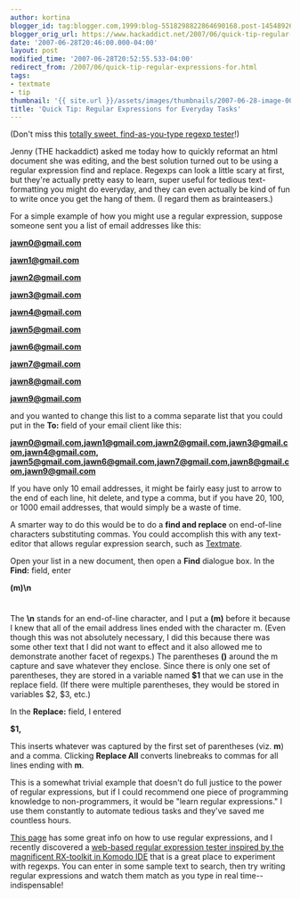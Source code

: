 ```yaml
---
author: kortina
blogger_id: tag:blogger.com,1999:blog-5518298822864690168.post-1454892619477690610
blogger_orig_url: https://www.hackaddict.net/2007/06/quick-tip-regular-expressions-for.html
date: '2007-06-28T20:46:00.000-04:00'
layout: post
modified_time: '2007-06-28T20:52:55.533-04:00'
redirect_from: /2007/06/quick-tip-regular-expressions-for.html
tags:
- textmate
- tip
thumbnail: '{{ site.url }}/assets/images/thumbnails/2007-06-28-image-0000.png'
title: 'Quick Tip: Regular Expressions for Everyday Tasks'
---
```


(Don't miss this <a href="http://www.cuneytyilmaz.com/prog/jrx/" title="JRX: real-time JavaScript RegExp evaluator - cuneytyilmaz.com">totally sweet, find-as-you-type regexp tester</a>!)



Jenny (THE hackaddict) asked me today how to quickly reformat an html document she was editing, and the best solution turned out to be using a regular expression find and replace.  Regexps can look a little scary at first, but they're actually pretty easy to learn, super useful for tedious text-formatting you might do everyday, and they can even actually be kind of fun to write once you get the hang of them.  (I regard them as brainteasers.)



For a simple example of how you might use a regular expression, suppose someone sent you a list of email addresses like this:

<b>

jawn0@gmail.com

jawn1@gmail.com

jawn2@gmail.com

jawn3@gmail.com

jawn4@gmail.com

jawn5@gmail.com

jawn6@gmail.com

jawn7@gmail.com

jawn8@gmail.com

jawn9@gmail.com

</b>

and you wanted to change this list to a comma separate list that you could put in the <b>To:</b> field of your email client like this:

<b>jawn0@gmail.com,jawn1@gmail.com,jawn2@gmail.com,jawn3@gmail.com,jawn4@gmail.com, jawn5@gmail.com,jawn6@gmail.com,jawn7@gmail.com,jawn8@gmail.com,jawn9@gmail.com</b>



If you have only 10 email addresses, it might be fairly easy just to arrow to the end of each line, hit delete, and type a comma, but if you have 20, 100, or 1000 email addresses, that would simply be a waste of time.



A smarter way to do this would be to do a <b>find and replace</b> on end-of-line characters substituting commas.  You could accomplish this with any text-editor that allows regular expression search, such as <a href="http://macromates.com/" title="TextMate — The Missing Editor for Mac OS X">Textmate</a>.  



Open your list in a new document, then open a <b>Find</b> dialogue box.  In the <b>Find:</b> field, enter 

<b>(m)\n</b>



<img alt="" border="0" id="BLOGGER_PHOTO_ID_5081282250821783218" src="{{ site.url }}/assets/images/posts/2007-06-28-image-0000.png" style="display:block; margin:0px auto 10px; text-align:center; "/>

<img alt="" border="0" id="BLOGGER_PHOTO_ID_5081282036073418402" src="{{ site.url }}/assets/images/posts/2007-06-28-image-0001.png" style="display:block; margin:0px auto 10px; text-align:center; "/>



The <b>\n</b> stands for an end-of-line character, and I put a <b>(m)</b> before it because I knew that all of the email address lines ended with the character m.  (Even though this was not absolutely necessary, I did this because there was some other text that I did not want to effect and it also allowed me to demonstrate another facet of regexps.)  The parentheses <b>()</b> around the m capture and save whatever they enclose.  Since there is only one set of parentheses, they are stored in a variable named <b>$1</b> that we can use in the replace field.  (If there were multiple parentheses, they would be stored in variables $2, $3, etc.)



In the <b>Replace:</b> field, I entered 

<b>$1,</b>

This inserts whatever was captured by the first set of parentheses (viz. <b>m</b>) and a comma.  Clicking <b>Replace All</b> converts linebreaks to commas for all lines ending with <b>m</b>.



This is a somewhat trivial example that doesn't do full justice to the power of regular expressions, but if I could recommend one piece of programming knowledge to non-programmers, it would be "learn regular expressions."  I use them constantly to automate tedious tasks and they've saved me countless hours.



<a href="http://www.regular-expressions.info/javascriptexample.html" title="JavaScript RegExp Example: Regular Expression Tester">This page</a> has some great info on how to use regular expressions, and I recently discovered a <a href="http://www.cuneytyilmaz.com/prog/jrx/" title="JRX: real-time JavaScript RegExp evaluator - cuneytyilmaz.com">web-based regular expression tester inspired by the magnificent RX-toolkit in Komodo IDE</a> that is a great place to experiment with regexps.  You can enter in some sample text to search, then try writing regular expressions and watch them match as you type in real time--indispensable!
